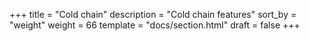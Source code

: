 +++
title = "Cold chain"
description = "Cold chain features"
sort_by = "weight"
weight = 66
template = "docs/section.html"
draft = false
+++
